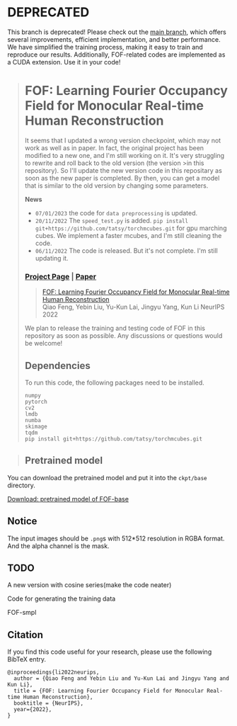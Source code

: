 # DEPRECATED
This branch is deprecated! Please check out the [main branch](https://github.com/fengq1a0/FOF/), which offers several improvements, efficient implementation, and better performance. 
We have simplified the training process, making it easy to train and reproduce our results. Additionally, FOF-related codes are implemented as a CUDA extension. Use it in your code!

># FOF: Learning Fourier Occupancy Field for Monocular Real-time Human Reconstruction
>It seems that I updated a wrong version checkpoint, which may not work as well as in paper. In fact, the original project has been modified to a new one, and I'm still working on it. It's very struggling to rewrite and roll back to the old version (the version >in this repository). So I'll update the new version code in this repositary as soon as the new paper is completed. By then, you can get a model that is similar to the old version by changing some parameters.
>
>**News**
>* `07/01/2023` the code for `data preprocessing` is updated. 
>* `20/11/2022` The `speed_test.py` is added. `pip install git+https://github.com/tatsy/torchmcubes.git` for gpu marching cubes. We implement a faster mcubes, and I'm still cleaning the code.
>* `06/11/2022` The code is released. But it's not complete. I'm still updating it. 
>
>
>### [Project Page](http://cic.tju.edu.cn/faculty/likun/projects/FOF/index.html) | [Paper](http://cic.tju.edu.cn/faculty/likun/projects/FOF/imgs/FOF_paper.pdf) 
>
>
>
>> [FOF: Learning Fourier Occupancy Field for Monocular Real-time Human Reconstruction](http://cic.tju.edu.cn/faculty/likun/projects/FOF/imgs/FOF_paper.pdf)  
>> Qiao Feng, Yebin Liu, Yu-Kun Lai, Jingyu Yang, Kun Li
>> NeurIPS 2022
>
>We plan to release the training and testing code of FOF in this repository as soon as possible. Any discussions or questions would be welcome!
>
>## Dependencies
>
>To run this code, the following packages need to be installed.
>
>```
>numpy
>pytorch
>cv2
>lmdb
>numba
>skimage
>tqdm
>pip install git+https://github.com/tatsy/torchmcubes.git
>```

>## Pretrained model

You can download the pretrained model and put it into the `ckpt/base` directory.

[Download: pretrained model of FOF-base](https://pan.baidu.com/s/17xdfkT6UKtuX5w0nvSK6yw?pwd=89go)

## Notice
The input images should be `.png`s with 512*512 resolution in RGBA format. And the alpha channel is the mask.

## TODO

A new version with cosine series(make the code neater)

Code for generating the training data

FOF-smpl


## Citation

If you find this code useful for your research, please use the following BibTeX entry.

```
@inproceedings{li2022neurips,
  author = {Qiao Feng and Yebin Liu and Yu-Kun Lai and Jingyu Yang and Kun Li},
  title = {FOF: Learning Fourier Occupancy Field for Monocular Real-time Human Reconstruction},
  booktitle = {NeurIPS},
  year={2022},
}
```
